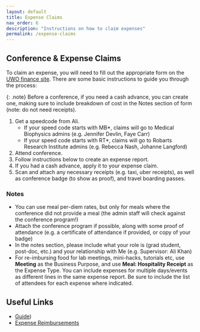 ```yaml
---
layout: default
title: Expense Claims
nav_order: 6
description: "Instructions on how to claim expenses"
permalink: /expense-claims
---
```


## Conference & Expense Claims

To claim an expense, you will need to fill out the appropriate form on the 
[UWO finance site](https://finance.uwo.ca). There are some basic instructions 
to guide you through the process:

{: .note}
Before a conference, if you need a cash advance, you can create one, making sure
to include breakdown of cost in the Notes section of form (note: do not need 
receipts).

1. Get a speedcode from Ali.
    * If your speed code starts with MB*, claims will go to Medical
    Biophysics admins (e.g. Jennifer Devlin, Faye Carr)
    * If your speed code starts with RT*, claims will go to Robarts Research Institute admins (e.g. Rebecca Nash, Johanne Langford)
1. Attend conference.
1. Follow instructions below to create an expense report.
1. If you had a cash advance, apply it to your expense claim.
1. Scan and attach any necessary receipts (e.g. taxi, uber receipts), 
as well as conference badge (to show as proof), and travel boarding passes.

### Notes
* You can use meal per-diem rates, but only for meals where the conference did 
not provide a meal (the admin staff will check against the conference program!)
* Attach the conference program if possible, along with some proof of attendance (e.g. a certificate of attendance if provided, or copy of your badge)
* In the notes section, please include what your role is (grad student, 
post-doc, etc.) and your relationship with Me (e.g. Supervisor: Ali Khan)
* For re-imbursing food for lab meetings, mini-hacks, tutorials etc, use **Meeting** as the Business Purpose, and use **Meal: Hospitality Receipt** as the Expense Type. You can include expenses for multiple days/events as different lines in the same expense report. Be sure to include the list of attendees for each expense where indicated.
## Useful Links
* [Guide](https://www.uwo.ca/finance/restricted/training_reference_content/corporate_accounting/documents/documents/Travel%20and%20Expense%20Slides.pdf))
* [Expense Reimbursements](https://www.uwo.ca/finance/accounting/travel_expense_reimbursement.html)
